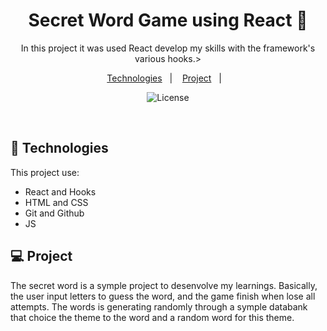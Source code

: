 
<h1 align="center"> Secret Word Game using React 📱 </h1>

<p align="center"> In this project it was used React  develop my skills with the framework's various hooks.>

 <br/>


<p align="center">
  <a href="#-tecnologias">Technologies</a>&nbsp;&nbsp;&nbsp;|&nbsp;&nbsp;&nbsp;
  <a href="#-projeto">Project</a>&nbsp;&nbsp;&nbsp;|&nbsp;&nbsp;&nbsp;
  
</p>



<p align="center">
  <img alt="License" src="https://github.com/p4peldebala/SecretWord_UsingReact/assets/120611995/89d6e1c2-498c-4cf3-b3e1-b6df9aff5e57">
</p>

<br>



## 🚀 Technologies

This project use:

- React and Hooks
- HTML and CSS
- Git and Github
- JS 

## 💻 Project

The secret word is a symple project to desenvolve my learnings. Basically, the user input letters to guess the word, and the game finish when lose all attempts. The words is generating randomly through a symple databank that choice the theme to the word and a random word for this theme. 
